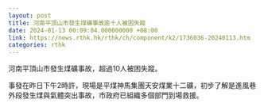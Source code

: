 ```yaml
---
layout: post
title: 河南平頂山市發生煤礦事故逾十人被困失蹤
date: 2024-01-13 00:09:04.000000000 +08:00
link: https://news.rthk.hk/rthk/ch/component/k2/1736036-20240113.htm
categories: rthk
---
```


河南平頂山市發生煤礦事故，超過10人被困失蹤。

事發在昨日下午2時許，現場是平煤神馬集團天安煤業十二礦，初步了解是進風巷外段發生煤與氣體突出事故，市政府已組織多個部門到場救援。
